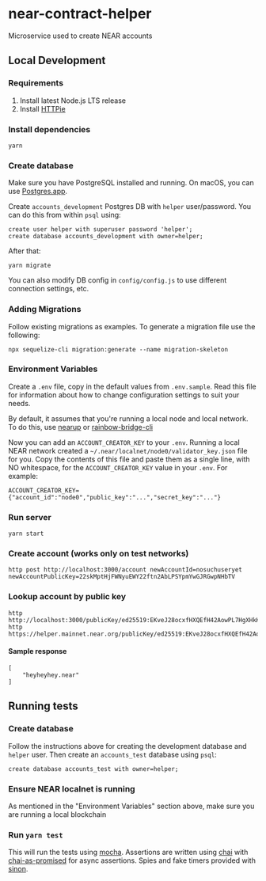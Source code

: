 # near-contract-helper

Microservice used to create NEAR accounts

## Local Development

### Requirements

1) Install latest Node.js LTS release
2) Install [HTTPie](http://httpie.org/)

### Install dependencies

    yarn

### Create database

Make sure you have PostgreSQL installed and running. On macOS, you can use [Postgres.app](https://postgresapp.com/).

Create `accounts_development` Postgres DB with `helper` user/password. You can do this from within `psql` using:

    create user helper with superuser password 'helper';
    create database accounts_development with owner=helper;

After that:

    yarn migrate

You can also modify DB config in `config/config.js` to use different connection settings, etc.

### Adding Migrations

Follow existing migrations as examples. To generate a migration file use the following:
```
npx sequelize-cli migration:generate --name migration-skeleton
```

### Environment Variables

Create a `.env` file, copy in the default values from `.env.sample`. Read this file for information about how to change configuration settings to suit your needs.

By default, it assumes that you're running a local node and local network. To do this, use [nearup](https://github.com/near/nearup) or [rainbow-bridge-cli](https://github.com/near/rainbow-bridge-cli)

Now you can add an `ACCOUNT_CREATOR_KEY` to your `.env`. Running a local NEAR network created a `~/.near/localnet/node0/validator_key.json` file for you. Copy the contents of this file and paste them as a single line, with NO whitespace, for the `ACCOUNT_CREATOR_KEY` value in your `.env`. For example:

    ACCOUNT_CREATOR_KEY={"account_id":"node0","public_key":"...","secret_key":"..."}

### Run server

    yarn start

### Create account (works only on test networks)

    http post http://localhost:3000/account newAccountId=nosuchuseryet newAccountPublicKey=22skMptHjFWNyuEWY22ftn2AbLPSYpmYwGJRGwpNHbTV

### Lookup account by public key

    http http://localhost:3000/publicKey/ed25519:EKveJ28ocxfHXQEfH42AowPL7HgXHkKp3kmMoSXNjiRF/accounts
    http https://helper.mainnet.near.org/publicKey/ed25519:EKveJ28ocxfHXQEfH42AowPL7HgXHkKp3kmMoSXNjiRF/accounts

#### Sample response
    
    [
        "heyheyhey.near"
    ]


## Running tests

### Create database

Follow the instructions above for creating the development database and `helper` user. Then create an `accounts_test` database using `psql`:

    create database accounts_test with owner=helper;

### Ensure NEAR localnet is running

As mentioned in the "Environment Variables" section above, make sure you are running a local blockchain

### Run `yarn test`

This will run the tests using [mocha].
Assertions are written using [chai] with [chai-as-promised] for async assertions.
Spies and fake timers provided with [sinon].

[mocha]: https://mochajs.org/
[chai]: https://www.chaijs.com/
[chai-as-promised]: https://www.chaijs.com/plugins/chai-as-promised/
[sinon]: https://sinonjs.org/